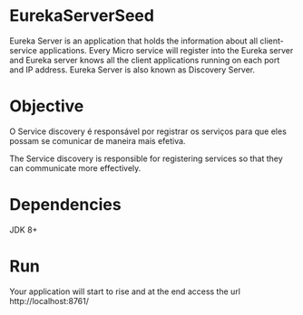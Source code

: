 # EurekaServerSeed
  Eureka Server is an application that holds the information about all client-service applications. Every Micro service will register into the Eureka server and Eureka server knows all the client applications running on each port and IP address. Eureka Server is also known as Discovery Server.

# Objective
O Service discovery é responsável por registrar os serviços para que eles possam se comunicar de maneira mais efetiva.

The Service discovery is responsible for registering services so that they can communicate more effectively.

# Dependencies
JDK 8+

# Run
Your application will start to rise and at the end access the url http://localhost:8761/
